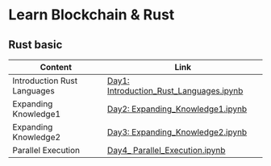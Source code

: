 # Learn Blockchain & Rust 

## Rust basic 
| Content      | Link |
| ----------- | ----------- |
| Introduction Rust Languages      | [Day1: Introduction_Rust_Languages.ipynb](https://github.com/anminhhung/Blockchain_in_Rust/blob/master/Rust_Basic/Day1_%20Introduction_Rust_Languages.ipynb)     |
| Expanding Knowledge1   | [Day2: Expanding_Knowledge1.ipynb](https://github.com/anminhhung/Blockchain_in_Rust/blob/master/Rust_Basic/Day2_%20Expanding_Knowledge1.ipynb)        |
| Expanding Knowledge2   | [Day3: Expanding_Knowledge2.ipynb](https://github.com/anminhhung/Blockchain_in_Rust/blob/master/Rust_Basic/Day3_%20Expanding_Knowledge2.ipynb)        |
| Parallel Execution   | [Day4_ Parallel_Execution.ipynb](https://github.com/anminhhung/Blockchain_in_Rust/blob/master/Rust_Basic/Day4_%20Parallel_Execution.ipynb)        |
